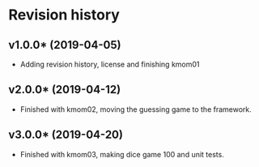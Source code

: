 Revision history
===================
v1.0.0* (2019-04-05)
---------------------
* Adding revision history, license and finishing kmom01

v2.0.0* (2019-04-12)
---------------------
* Finished with kmom02, moving the guessing game to the framework.

v3.0.0* (2019-04-20)
---------------------
* Finished with kmom03, making dice game 100 and unit tests.
